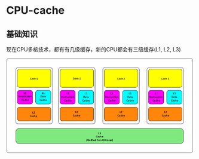 # CPU-cache
## 基础知识
现在CPU多核技术，都有有几级缓存，新的CPU都会有三级缓存(L1, L2, L3)

<img src="https://github.com/lys861205/CPU-cache/blob/master/cache.architecture.png" width="500" heigth="400">
